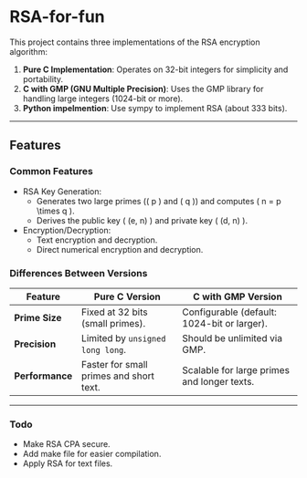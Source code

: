 # RSA-for-fun

This project contains three implementations of the RSA encryption algorithm:
1. **Pure C Implementation**: Operates on 32-bit integers for simplicity and portability.
2. **C with GMP (GNU Multiple Precision)**: Uses the GMP library for handling large integers (1024-bit or more).
3. **Python impelmention**: Use sympy to implement RSA (about 333 bits).



---

## Features
### Common Features
- RSA Key Generation:
  - Generates two large primes (\( p \) and \( q \)) and computes \( n = p \times q \).
  - Derives the public key \( (e, n) \) and private key \( (d, n) \).
- Encryption/Decryption:
  - Text encryption and decryption.
  - Direct numerical encryption and decryption.

### Differences Between Versions
| Feature               | Pure C Version                    | C with GMP Version                     |
|-----------------------|------------------------------------|----------------------------------------|
| **Prime Size**        | Fixed at 32 bits (small primes).  | Configurable (default: 1024-bit or larger).      |
| **Precision**         | Limited by `unsigned long long`.  | Should be unlimited via GMP.           |
| **Performance**       | Faster for small primes and short text.| Scalable for large primes and longer texts.|

---

### Todo
- Make RSA CPA secure.
- Add make file for easier compilation.
- Apply RSA for text files.
 
